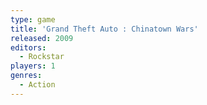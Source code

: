 ```yaml
---
type: game
title: 'Grand Theft Auto : Chinatown Wars'
released: 2009
editors: 
  - Rockstar
players: 1
genres:
  - Action
---
```

